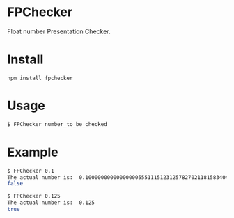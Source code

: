 # FPChecker
Float number Presentation Checker.

# Install
`npm install fpchecker`

# Usage
```bash
$ FPChecker number_to_be_checked
```

# Example

```bash
$ FPChecker 0.1
The actual number is:  0.1000000000000000055511151231257827021181583404541015625
false
```

```bash
$ FPChecker 0.125
The actual number is:  0.125
true
```